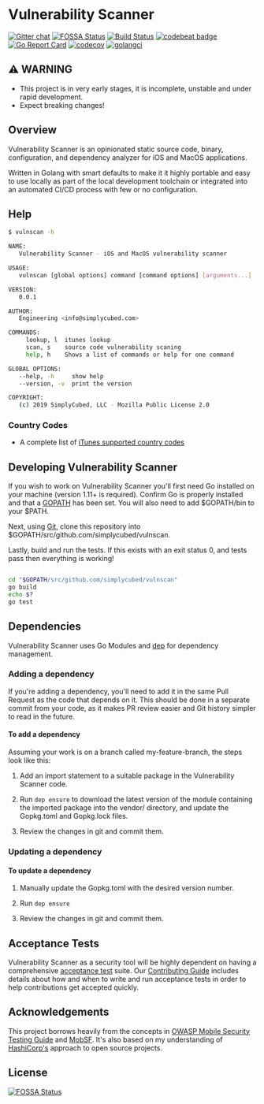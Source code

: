 # Vulnerability Scanner

[![Gitter chat](https://badges.gitter.im/simplycubed/Lobby.png)](https://gitter.im/simplycubed/Lobby)
[![FOSSA Status](https://app.fossa.com/api/projects/git%2Bgithub.com%2FSimplyCubed%2Fvulnscan.svg?type=shield)](https://app.fossa.com/projects/git%2Bgithub.com%2FSimplyCubed%2Fvulnscan?ref=badge_shield)
[![Build Status](https://travis-ci.org/simplycubed/vulnscan.svg?branch=master)](https://travis-ci.org/simplycubed/vulnscan)
[![codebeat badge](https://codebeat.co/badges/548c43e4-7030-4814-9732-07f6080b1f19)](https://codebeat.co/projects/github-com-simplycubed-vulnscan-master)
[![Go Report Card](https://goreportcard.com/badge/github.com/simplycubed/vulnscan)](https://goreportcard.com/report/github.com/simplycubed/vulnscan)
[![codecov](https://codecov.io/gh/simplycubed/vulnscan/branch/master/graph/badge.svg)](https://codecov.io/gh/simplycubed/vulnscan)
[![golangci](https://golangci.com/badges/github.com/simplycubed/vulnscan.svg)](https://golangci.com/r/github.com/simplycubed/vulnscan)

## :warning: **WARNING**

- This project is in very early stages, it is incomplete, unstable and under rapid development.
- Expect breaking changes!

## Overview

Vulnerability Scanner is an opinionated static source code, binary, configuration, and dependency analyzer for iOS and MacOS applications.

Written in Golang with smart defaults to make it it highly portable and easy to use locally as part of the local development toolchain or integrated into an automated CI/CD process with few or no configuration.

## Help

```bash
$ vulnscan -h

NAME:
   Vulnerability Scanner - iOS and MacOS vulnerability scanner

USAGE:
   vulnscan [global options] command [command options] [arguments...]

VERSION:
   0.0.1

AUTHOR:
   Engineering <info@simplycubed.com>

COMMANDS:
     lookup, l  itunes lookup
     scan, s    source code vulnerability scaning
     help, h    Shows a list of commands or help for one command

GLOBAL OPTIONS:
   --help, -h     show help
   --version, -v  print the version

COPYRIGHT:
   (c) 2019 SimplyCubed, LLC - Mozilla Public License 2.0

```

### Country Codes

- A complete list of [iTunes supported country codes](https://github.com/simplycubed/vulnscan/blob/master/ITUNES_COUNTRY_CODES)

## Developing Vulnerability Scanner

If you wish to work on Vulnerability Scanner you'll first need Go installed on your machine (version 1.11+ is required). Confirm Go is properly installed and that a [GOPATH](https://golang.org/doc/code.html#GOPATH) has been set. You will also need to add $GOPATH/bin to your $PATH.

Next, using [Git](https://git-scm.com/), clone this repository into $GOPATH/src/github.com/simplycubed/vulnscan.

Lastly, build and run the tests. If this exists with an exit status 0, and tests pass then everything is working!

```bash

cd "$GOPATH/src/github.com/simplycubed/vulnscan"
go build
echo $?
go test

```

## Dependencies

Vulnerability Scanner uses Go Modules and [dep](https://golang.github.io/dep/) for dependency management.

### Adding a dependency

If you're adding a dependency, you'll need to add it in the same Pull Request as the code that depends on it. This should be done in a separate commit from your code, as it makes PR review easier and Git history simpler to read in the future.

#### To add a dependency

Assuming your work is on a branch called my-feature-branch, the steps look like this:

1. Add an import statement to a suitable package in the Vulnerability Scanner code.

1. Run `dep ensure` to download the latest version of the module containing the imported package into the vendor/ directory, and update the Gopkg.toml and Gopkg.lock files.

1. Review the changes in git and commit them.

### Updating a dependency

#### To update a dependency

1. Manually update the Gopkg.toml with the desired version number.

1. Run `dep ensure`

1. Review the changes in git and commit them.

## Acceptance Tests

Vulnerability Scanner as a security tool will be highly dependent on having a comprehensive [acceptance test](https://en.wikipedia.org/wiki/Acceptance_testing) suite. Our [Contributing Guide](https://github.com/simplycubed/vulnscan/blob/master/.github/CONTRIBUTING.md) includes details about how and when to write and run acceptance tests in order to help contributions get accepted quickly.

## Acknowledgements

This project borrows heavily from the concepts in [OWASP Mobile Security Testing Guide](https://www.owasp.org/index.php/OWASP_Mobile_Security_Testing_Guide) and [MobSF](https://github.com/MobSF/Mobile-Security-Framework-MobSF). It's also based on my understanding of [HashiCorp's](https://github.com/hashicorp/) approach to open source projects.

## License

[![FOSSA Status](https://app.fossa.com/api/projects/git%2Bgithub.com%2FSimplyCubed%2Fvulnscan.svg?type=large)](https://app.fossa.com/projects/git%2Bgithub.com%2FSimplyCubed%2Fvulnscan?ref=badge_large)

